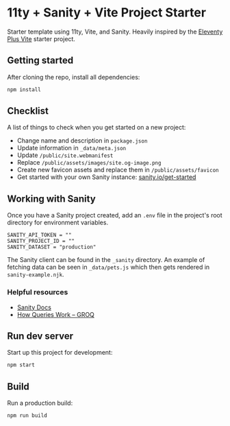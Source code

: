 # 11ty + Sanity + Vite Project Starter

Starter template using 11ty, Vite, and Sanity. Heavily inspired by the [Eleventy Plus Vite](https://github.com/matthiasott/eleventy-plus-vite) starter project.

## Getting started

After cloning the repo, install all dependencies:

```sh
npm install
```

## Checklist

A list of things to check when you get started on a new project:

- Change name and description in `package.json`
- Update information in `_data/meta.json`
- Update `/public/site.webmanifest`
- Replace `/public/assets/images/site.og-image.png`
- Create new favicon assets and replace them in `/public/assets/favicon`
- Get started with your own Sanity instance: [sanity.io/get-started](https://www.sanity.io/get-started/)

## Working with Sanity

Once you have a Sanity project created, add an `.env` file in the project's root directory for environment variables.

```
SANITY_API_TOKEN = ""
SANITY_PROJECT_ID = ""
SANITY_DATASET = "production"
```

The Sanity client can be found in the `_sanity` directory. An example of fetching data can be seen in `_data/pets.js` which then gets rendered in `sanity-example.njk`.

### Helpful resources

- [Sanity Docs](https://www.sanity.io/docs/overview-introduction)
- [How Queries Work – GROQ](https://www.sanity.io/docs/how-queries-work)

## Run dev server

Start up this project for development:

```sh
npm start
```

## Build

Run a production build:

```sh
npm run build
```
